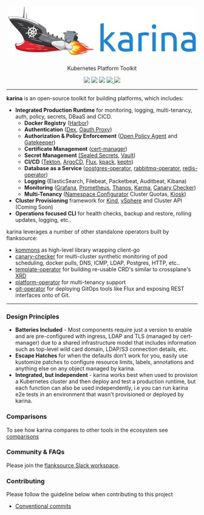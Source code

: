 
<h1 align="center"><img src="https://github.com/flanksource/karina/raw/master/docs/img/logo.png"></i></h1>
  <p align="center">Kubernetes Platform Toolkit</p>
<p align="center">
<a href="https://goreportcard.com/report/github.com/flanksource/karina"><img src="https://goreportcard.com/badge/github.com/flanksource/karina"></a>
<img src="https://img.shields.io/badge/Infra-vSphere%20%7C%20Kind-lightgrey.svg"/>
<img src="https://img.shields.io/github/license/flanksource/karina.svg?style=flat-square"/>
<a href="https://karina.docs.flanksource.com"> <img src="https://img.shields.io/badge/☰-Docs-lightgrey.svg"/> </a>
<a href="https://join.slack.com/t/flanksource/shared_invite/zt-dvh61tg5-w8XOfrGWtCetGXYk48RKnw"><img src="https://img.shields.io/badge/slack-flanksource-brightgreen.svg?logo=slack"></img></a>
</p>

---

**karina**  is an open-source toolkit for building platforms, which includes:

* **Integrated Production Runtime** for monitoring, logging, multi-tenancy, auth, policy, secrets, DBaaS and CICD.
  * **Docker Registry** ([Harbor](http://goharbor.io/))
  * **Authentication** ([Dex](https://github.com/dexidp/dex), [Oauth Proxy](https://github.com/oauth2-proxy/oauth2-proxy))
  * **Authorization & Policy Enforcement** ([Open Policy Agent](https://www.openpolicyagent.org/) and [Gatekeeper](https://github.com/open-policy-agent/gatekeeper))
  * **Certificate Management** ([cert-manager](https://cert-manager.io/))
  * **Secret Management** [(Sealed Secrets](https://github.com/bitnami-labs/sealed-secrets), [Vault](https://www.vaultproject.io/))
  * **CI/CD** ([Tekton](https://tekton.dev/), [ArgoCD](https://argoproj.github.io/argo-cd/), [Flux](https://fluxcd.io), [kpack](https://github.com/pivotal/kpack), [keptn](https://github.com/keptn/keptn))
  * **Database as a Service** ([postgres-operator](https://github.com/zalando/postgres-operator), [rabbitmq-operator](https://www.rabbitmq.com/kubernetes/operator/operator-overview.html), [redis-operator](https://github.com/spotahome/redis-operator))
  * **Logging** (ElasticSearch, Filebeat, Packetbeat, Auditbeat, Kibana)
  * **Monitoring** ([Grafana](https://github.com/integr8ly/grafana-operator), [Prometheus](https://github.com/coreos/prometheus-operator), [Thanos](https://thanos.io/), [Karma](https://github.com/prymitive/karma), [Canary Checker](https://github.com/flanksource/canary-checker))
  * **Multi-Tenancy** ([Namespace Configurator](https://github.com/redhat-cop/namespace-configuration-operator) Cluster Quotas, [Kiosk](https://github.com/kiosk-sh/kiosk))
* **Cluster Provisioning** framework for [Kind](https://karina.docs.flanksource.com/admin-guide/provisioning/kind/), [vSphere](https://karina.docs.flanksource.com/admin-guide/provisioning/vsphere/) and Cluster API (Coming Soon)
* **Operations focused CLI** for health checks, backup and restore, rolling updates, logging, etc..

karina leverages a number of other standalone operators built by flanksource:

* [kommons](https://github.com/flanksource/kommons) as high-level library wrapping client-go
* [canary-checker](https://github.com/flanksource/canary-checker) for multi-cluster synthetic monitoring of pod scheduling, docker pulls, DNS, ICMP, LDAP, Postgres, HTTP, etc..
* [template-operator](https://github.com/flanksource/template-operator) for building re-usable CRD's similar to crossplane's [XRD](https://crossplane.io/docs/v0.14/introduction/composition.html)
* [platform-operator](https://github.com/flanksource/platform-operator) for multi-tenancy support
* [git-operator](https://github.com/flanksource/git-operator) for deploying GitOps tools like Flux and exposing REST interfaces onto of Git.

<hr>

### Design Principles

* **Batteries Included** - Most components require just a version to enable and are pre-configured with ingress, LDAP and TLS (managed by cert-manager) due to a shared infrastructure model that includes information such as top-level wild card domain, LDAP/S3 connection details, etc.
* **Escape Hatches** for when the defaults don't work for you, easily use kustomize patches to configure resource limits, labels, annotations and anything else on any object managed by karina.
* **Integrated, but independent** - karina works best when used to provision a Kubernetes cluster and then deploy and test a production runtime, but each function can also be used independently, i.e you can run karina e2e tests in an environment that wasn't provisioned or deployed by karina.

### Comparisons

To see how karina compares to other tools in the ecosystem see [comparisons](./docs/comparisons.md)

### Community & FAQs

Please join the [flanksource Slack workspace](https://join.slack.com/t/flanksource/shared_invite/zt-dvh61tg5-w8XOfrGWtCetGXYk48RKnw).

### Contributing

Please follow the guideline below when contributing to this project

* [Conventional commits](https://www.conventionalcommits.org/en/v1.0.0/)